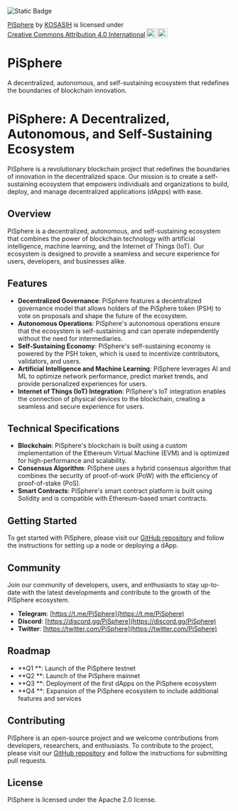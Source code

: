 ![Static Badge](https://img.shields.io/badge/%F0%9F%8C%90-PiSphere-green)

<p xmlns:cc="http://creativecommons.org/ns#" xmlns:dct="http://purl.org/dc/terms/"><a property="dct:title" rel="cc:attributionURL" href="https://github.com/KOSASIH/PiSphere">PiSphere</a> by <a rel="cc:attributionURL dct:creator" property="cc:attributionName" href="https://www.linkedin.com/in/kosasih-81b46b5a">KOSASIH</a> is licensed under <a href="https://creativecommons.org/licenses/by/4.0/?ref=chooser-v1" target="_blank" rel="license noopener noreferrer" style="display:inline-block;">Creative Commons Attribution 4.0 International<img style="height:22px!important;margin-left:3px;vertical-align:text-bottom;" src="https://mirrors.creativecommons.org/presskit/icons/cc.svg?ref=chooser-v1" alt=""><img style="height:22px!important;margin-left:3px;vertical-align:text-bottom;" src="https://mirrors.creativecommons.org/presskit/icons/by.svg?ref=chooser-v1" alt=""></a></p>

# PiSphere
A decentralized, autonomous, and self-sustaining ecosystem that redefines the boundaries of blockchain innovation.

# PiSphere: A Decentralized, Autonomous, and Self-Sustaining Ecosystem

PiSphere is a revolutionary blockchain project that redefines the boundaries of innovation in the decentralized space. Our mission is to create a self-sustaining ecosystem that empowers individuals and organizations to build, deploy, and manage decentralized applications (dApps) with ease.

## Overview

PiSphere is a decentralized, autonomous, and self-sustaining ecosystem that combines the power of blockchain technology with artificial intelligence, machine learning, and the Internet of Things (IoT). Our ecosystem is designed to provide a seamless and secure experience for users, developers, and businesses alike.

## Features

* **Decentralized Governance**: PiSphere features a decentralized governance model that allows holders of the PiSphere token (PSH) to vote on proposals and shape the future of the ecosystem.
* **Autonomous Operations**: PiSphere's autonomous operations ensure that the ecosystem is self-sustaining and can operate independently without the need for intermediaries.
* **Self-Sustaining Economy**: PiSphere's self-sustaining economy is powered by the PSH token, which is used to incentivize contributors, validators, and users.
* **Artificial Intelligence and Machine Learning**: PiSphere leverages AI and ML to optimize network performance, predict market trends, and provide personalized experiences for users.
* **Internet of Things (IoT) Integration**: PiSphere's IoT integration enables the connection of physical devices to the blockchain, creating a seamless and secure experience for users.

## Technical Specifications

* **Blockchain**: PiSphere's blockchain is built using a custom implementation of the Ethereum Virtual Machine (EVM) and is optimized for high-performance and scalability.
* **Consensus Algorithm**: PiSphere uses a hybrid consensus algorithm that combines the security of proof-of-work (PoW) with the efficiency of proof-of-stake (PoS).
* **Smart Contracts**: PiSphere's smart contract platform is built using Solidity and is compatible with Ethereum-based smart contracts.

## Getting Started

To get started with PiSphere, please visit our [GitHub repository](https://github.com/KOSASIH/PiSphere) and follow the instructions for setting up a node or deploying a dApp.

## Community

Join our community of developers, users, and enthusiasts to stay up-to-date with the latest developments and contribute to the growth of the PiSphere ecosystem.

* **Telegram**: [https://t.me/PiSphere](https://t.me/PiSphere)
* **Discord**: [https://discord.gg/PiSphere](https://discord.gg/PiSphere)
* **Twitter**: [https://twitter.com/PiSphere](https://twitter.com/PiSphere)

## Roadmap

* **Q1 **: Launch of the PiSphere testnet
* **Q2 **: Launch of the PiSphere mainnet
* **Q3 **: Deployment of the first dApps on the PiSphere ecosystem
* **Q4 **: Expansion of the PiSphere ecosystem to include additional features and services

## Contributing

PiSphere is an open-source project and we welcome contributions from developers, researchers, and enthusiasts. To contribute to the project, please visit our [GitHub repository](https://github.com/KOSASIH/PiSphere) and follow the instructions for submitting pull requests.

## License

PiSphere is licensed under the Apache 2.0 license.
